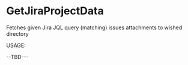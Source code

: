 # GetJiraProjectData



Fetches given Jira JQL query (matching) issues attachments to wished directory





USAGE:

--TBD---


  
